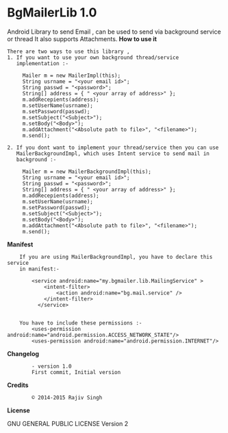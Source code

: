 BgMailerLib 1.0
=====================

Android Library to send Email , can be used to send via background service or thread
It also supports Attachments.
**How to use it**

	There are two ways to use this library ,
	1. If you want to use your own background thread/service 
	   implementation :-

		 Mailer m = new MailerImpl(this);
		 String usrname = "<your email id>";
		 String passwd = "<password>";
		 String[] address = { " <your array of address>" };
		 m.addRecepients(address);
		 m.setUserName(usrname);
		 m.setPassword(passwd);
		 m.setSubject("<Subject>");
		 m.setBody("<Body>");
		 m.addAttachment("<Absolute path to file>", "<filename>");
		 m.send();

	2. If you dont want to implement your thread/service then you can use 
	   MailerBackgroundImpl, which uses Intent service to send mail in 
       background :-

		 Mailer m = new MailerBackgroundImpl(this);
		 String usrname = "<your email id>";
		 String passwd = "<password>";
		 String[] address = { " <your array of address>" };
		 m.addRecepients(address);
		 m.setUserName(usrname);
		 m.setPassword(passwd);
		 m.setSubject("<Subject>");
		 m.setBody("<Body>");
		 m.addAttachment("<Absolute path to file>", "<filename>");
		 m.send();


            
**Manifest**
	    
	    If you are using MailerBackgroundImpl, you have to declare this service 
	    in manifest:-
	    
		    <service android:name="my.bgmailer.lib.MailingService" >
	            <intent-filter>
	                <action android:name="bg.mail.service" />
	            </intent-filter>
	          </service>
			

	    You have to include these permissions :-
            <uses-permission android:name="android.permission.ACCESS_NETWORK_STATE"/>
            <uses-permission android:name="android.permission.INTERNET"/>
            
            
**Changelog**

            - version 1.0
            First commit, Initial version

**Credits**

            © 2014-2015 Rajiv Singh     
            
**License**

GNU GENERAL PUBLIC LICENSE Version 2


